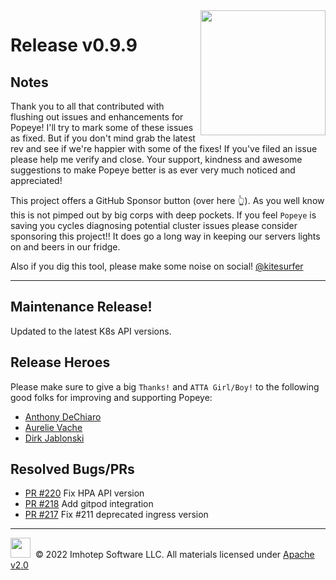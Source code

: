 <img src="https://raw.githubusercontent.com/derailed/popeye/master/assets/popeye_logo.png" align="right" width="200" height="auto"/>

# Release v0.9.9

## Notes

Thank you to all that contributed with flushing out issues and enhancements for Popeye! I'll try to mark some of these issues as fixed. But if you don't mind grab the latest rev and see if we're happier with some of the fixes! If you've filed an issue please help me verify and close. Your support, kindness and awesome suggestions to make Popeye better is as ever very much noticed and appreciated!

This project offers a GitHub Sponsor button (over here 👆). As you well know this is not pimped out by big corps with deep pockets. If you feel `Popeye` is saving you cycles diagnosing potential cluster issues please consider sponsoring this project!! It does go a long way in keeping our servers lights on and beers in our fridge.

Also if you dig this tool, please make some noise on social! [@kitesurfer](https://twitter.com/kitesurfer)

---

## Maintenance Release!

Updated to the latest K8s API versions.

## Release Heroes

Please make sure to give a big `Thanks!` and `ATTA Girl/Boy!` to the following good folks for improving and supporting Popeye:

* [Anthony DeChiaro](https://github.com/taintedkernel)
* [Aurelie Vache](https://github.com/taintedkernel)
* [Dirk Jablonski](https://github.com/djablonski-moia)

## Resolved Bugs/PRs

* [PR #220](https://github.com/derailed/popeye/pull/220) Fix HPA API version
* [PR #218](https://github.com/derailed/popeye/pull/218) Add gitpod integration
* [PR #217](https://github.com/derailed/popeye/pull/217) Fix #211 deprecated ingress version

---

<img src="https://raw.githubusercontent.com/derailed/popeye/master/assets/imhotep_logo.png" width="32" height="auto"/>&nbsp; © 2022 Imhotep Software LLC. All materials licensed under [Apache v2.0](http://www.apache.org/licenses/LICENSE-2.0)
